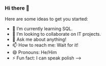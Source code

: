 ### Hi there 👋

Here are some ideas to get you started:

- 🌱 I’m currently learning SQL.
- 👯 I’m looking to collaborate on IT projects.
- 💬 Ask me about anything!
- 📫 How to reach me: Wait for it!
- 😄 Pronouns: He/Him
- ⚡ Fun fact: I can speak polish
-->
